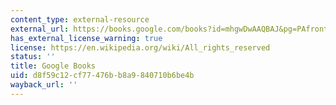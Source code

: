 ```yaml
---
content_type: external-resource
external_url: https://books.google.com/books?id=mhgwDwAAQBAJ&pg=PAfrontcover#v=onepage&q&f=false
has_external_license_warning: true
license: https://en.wikipedia.org/wiki/All_rights_reserved
status: ''
title: Google Books
uid: d8f59c12-cf77-476b-b8a9-840710b6be4b
wayback_url: ''
---
```

